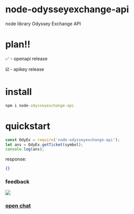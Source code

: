 # node-odysseyexchange-api
node library Odyssey Exchange API


# plan‼️
✅ - openapi release

☑️ - apikey release



# install
```cmd
npm i node-odysseyexchange-api
```

# quickstart
```js
const OdyEx = require('node-odysseyexchange-api');
let ans = OdyEx.getTicket(symbol);
console.log(ans);
```

response:
```json
{}
```
<h3>feedback</h3>

<img src="https://i.ibb.co/xfsM4B2/telegram-2.png"><a href="t.me/libfordev"><h3>open chat</h3></a>
